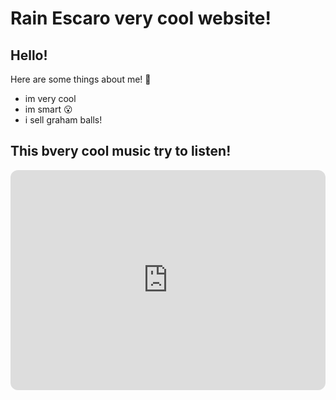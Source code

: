 # Rain Escaro very cool website!
**Hello!**
---
Here are some things about me! 🤣
- im very cool
- im smart 😮
- i sell graham balls!

## This bvery cool music try to listen!

<iframe style="border-radius:12px" src="https://open.spotify.com/embed/track/7vWHppvllFJXdXf0xplZum?utm_source=generator" width="100%" height="352" frameBorder="0" allowfullscreen="" allow="autoplay; clipboard-write; encrypted-media; fullscreen; picture-in-picture" loading="lazy"></iframe>
